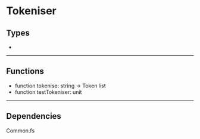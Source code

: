 # Tokeniser

## Types
*
---
## Functions

* function tokenise: string -> Token list
* function testTokeniser: unit
---
## Dependencies

Common.fs
